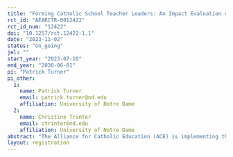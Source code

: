 ```yaml
---
title: "Forming Catholic School Teacher Leaders: An Impact Evaluation of the ACE Ascent Program"
rct_id: "AEARCTR-0012422"
rct_id_num: "12422"
doi: "10.1257/rct.12422-1.1"
date: "2023-11-02"
status: "on_going"
jel: ""
start_year: "2023-07-10"
end_year: "2030-06-01"
pi: "Patrick Turner"
pi_other:
  1:
    name: Patrick Turner
    email: patrick.turner@nd.edu
    affiliation: University of Notre Dame
  2:
    name: Christine Trinter
    email: ctrinter@nd.edu
    affiliation: University of Notre Dame
abstract: "The Alliance for Catholic Education (ACE) is implementing the ACE Ascent Program, a new program which will provide math teachers in Catholic schools with training and professional development with the goal of improving students’ academic achievement. LEO is working with ACE to help them randomly select schools who will participate in the program. LEO will support ACE by randomly selecting teachers for the program and, in the future, assisting ACE with data analysis to determine if their program had an impact on the academic performance of students, particularly in the subject of math."
layout: registration
---
```


